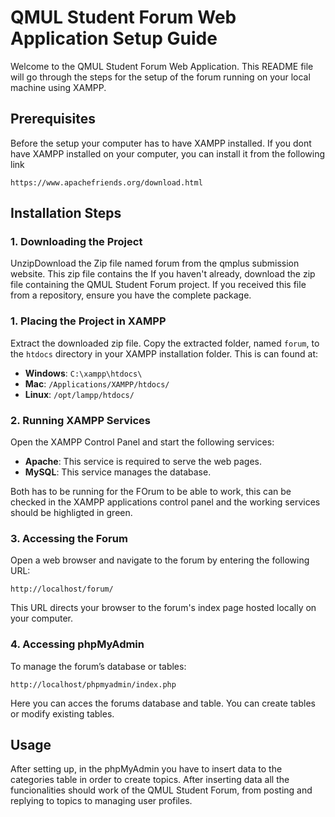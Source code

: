 
# QMUL Student Forum Web Application Setup Guide

Welcome to the QMUL Student Forum Web Application. This README file will go through the steps for the setup of the forum running on your local machine using XAMPP.

## Prerequisites
Before the setup your computer has to have XAMPP installed. If you dont have XAMPP installed on your computer, you can install it from the following link 

 ```
https://www.apachefriends.org/download.html
```

## Installation Steps

### 1. Downloading the Project

UnzipDownload the Zip file named forum from the qmplus submission website. This zip file contains the  If you haven't already, download the zip file containing the QMUL Student Forum project. If you received this file from a repository, ensure you have the complete package.

### 1. Placing the Project in XAMPP

Extract the downloaded zip file. Copy the extracted folder, named `forum`, to the `htdocs` directory in your XAMPP installation folder. This is can found at:

- **Windows**: `C:\xampp\htdocs\`
- **Mac**: `/Applications/XAMPP/htdocs/`
- **Linux**: `/opt/lampp/htdocs/`

### 2. Running XAMPP Services

Open the XAMPP Control Panel and start the following services:

- **Apache**: This service is required to serve the web pages.
- **MySQL**: This service manages the database.

Both has to be running for the FOrum to be able to work, this can be checked in the XAMPP applications control panel and the working services should be highligted in green.


### 3. Accessing the Forum

Open a web browser and navigate to the forum by entering the following URL:

```
http://localhost/forum/
```

This URL directs your browser to the forum's index page hosted locally on your computer.

### 4. Accessing phpMyAdmin

To manage the forum’s database or tables:

```
http://localhost/phpmyadmin/index.php
```
Here you can acces the forums database and table. You can create tables or modify existing tables. 

## Usage

After setting up, in the phpMyAdmin you have to insert data to the categories table in order to create topics. After inserting data all the funcionalities should work of the QMUL Student Forum, from posting and replying to topics to managing user profiles.


